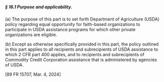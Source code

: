 ##### § 16.1 Purpose and applicability. #####

(a) The purpose of this part is to set forth Department of Agriculture (USDA) policy regarding equal opportunity for faith-based organizations to participate in USDA assistance programs for which other private organizations are eligible.

(b) Except as otherwise specifically provided in this part, the policy outlined in this part applies to all recipients and subrecipients of USDA assistance to which 2 CFR part 400 applies, and to recipients and subrecipients of Commodity Credit Corporation assistance that is administered by agencies of USDA.

[89 FR 15707, Mar. 4, 2024]